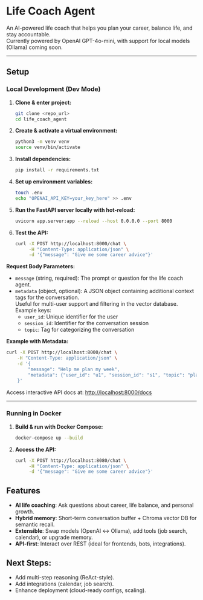 # Life Coach Agent

An AI-powered life coach that helps you plan your career, balance life, and stay accountable.  
Currently powered by OpenAI GPT-4o-mini, with support for local models (Ollama) coming soon.

---

## Setup

### Local Development (Dev Mode)

1. **Clone & enter project:**
	```bash
	git clone <repo_url>
	cd life_coach_agent
	```

2. **Create & activate a virtual environment:**
	```bash
	python3 -m venv venv
	source venv/bin/activate 
	```

3. **Install dependencies:**
	```bash
	pip install -r requirements.txt
	```

4. **Set up environment variables:**
	```bash
	touch .env
	echo "OPENAI_API_KEY=your_key_here" >> .env
	```

5. **Run the FastAPI server locally with hot-reload:**
	```bash
	uvicorn app.server:app --reload --host 0.0.0.0 --port 8000
	```

6. **Test the API:**
	```bash
	curl -X POST http://localhost:8000/chat \
	     -H "Content-Type: application/json" \
	     -d '{"message": "Give me some career advice"}'
	```

**Request Body Parameters:**

- `message` (string, required): The prompt or question for the life coach agent.
- `metadata` (object, optional): A JSON object containing additional context tags for the conversation.  
  Useful for multi-user support and filtering in the vector database. Example keys:  
  - `user_id`: Unique identifier for the user  
  - `session_id`: Identifier for the conversation session  
  - `topic`: Tag for categorizing the conversation

**Example with Metadata:**

```bash
curl -X POST http://localhost:8000/chat \
    -H "Content-Type: application/json" \
    -d '{
        "message": "Help me plan my week",
        "metadata": {"user_id": "u1", "session_id": "s1", "topic": "planning"}
    }'
```

Access interactive API docs at: [http://localhost:8000/docs](http://localhost:8000/docs)

---

### Running in Docker

1. **Build & run with Docker Compose:**
	```bash
	docker-compose up --build
	```

2. **Access the API:**
	```bash
	curl -X POST http://localhost:8080/chat \
	     -H "Content-Type: application/json" \
	     -d '{"message": "Give me some career advice"}'
	```
	

## Features
- **AI life coaching**: Ask questions about career, life balance, and personal growth.
- **Hybrid memory**: Short-term conversation buffer + Chroma vector DB for semantic recall.
- **Extensible**: Swap models (OpenAI ↔ Ollama), add tools (job search, calendar), or upgrade memory.
- **API-first**: Interact over REST (ideal for frontends, bots, integrations).

## Next Steps:
- Add multi-step reasoning (ReAct-style).
- Add integrations (calendar, job search).
- Enhance deployment (cloud-ready configs, scaling).